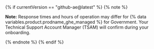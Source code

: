 {% if currentVersion == "github-ae@latest" %}
{% note %}

**Note:** Response times and hours of operation may differ for {% data variables.product.prodname_ghe_managed %} for Government. Your Technical Support Account Manager (TSAM) will confirm during your onboarding.

{% endnote %}
{% endif %}